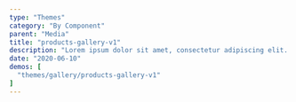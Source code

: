 ```yaml
---
type: "Themes"
category: "By Component"
parent: "Media"
title: "products-gallery-v1"
description: "Lorem ipsum dolor sit amet, consectetur adipiscing elit. Nunc tempus laoreet leo sit amet iaculis."
date: "2020-06-10"
demos: [
  "themes/gallery/products-gallery-v1"
]
---
```

